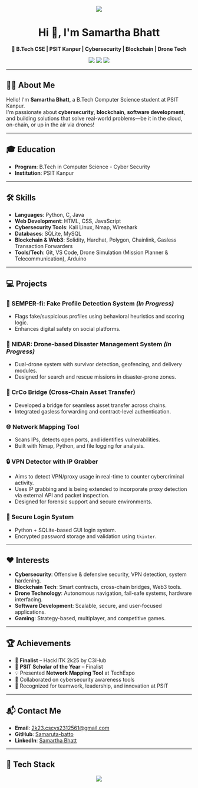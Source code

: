 <p align="center">
  <img src="https://readme-typing-svg.demolab.com/?lines=Hey+there!+I'm+Samartha+Bhatt+🚀;Cybersecurity+Enthusiast+%7C+Blockchain+Developer+%7C+Drone+Nerd&center=true&width=500&height=40" />
</p>

<h1 align="center">Hi 👋, I'm Samartha Bhatt</h1>
<p align="center">
  <strong>🚀 B.Tech CSE | PSIT Kanpur | Cybersecurity | Blockchain | Drone Tech</strong>
</p>

<p align="center">
  <a href="https://github.com/Samaruta-batto"><img src="https://img.shields.io/github/followers/Samaruta-batto?label=GitHub&style=social" /></a>
  <a href="https://www.linkedin.com/in/samartha-bhatt/"><img src="https://img.shields.io/badge/LinkedIn-Samartha%20Bhatt-blue?logo=linkedin&logoColor=white" /></a>
  <a href="mailto:2k23.cscys2312561@gmail.com"><img src="https://img.shields.io/badge/Gmail-2k23.cscys2312561%40gmail.com-red?logo=gmail" /></a>
</p>

---

## 👨‍💻 About Me
Hello! I'm **Samartha Bhatt**, a B.Tech Computer Science student at PSIT Kanpur.  
I'm passionate about **cybersecurity**, **blockchain**, **software development**, and building solutions that solve real-world problems—be it in the cloud, on-chain, or up in the air via drones!

---

## 🎓 Education
- **Program**: B.Tech in Computer Science - Cyber Security
- **Institution**: PSIT Kanpur   

---

## 🛠️ Skills

- **Languages**: Python, C, Java
- **Web Development**: HTML, CSS, JavaScript
- **Cybersecurity Tools**: Kali Linux, Nmap, Wireshark
- **Databases**: SQLite, MySQL
- **Blockchain & Web3**: Solidity, Hardhat, Polygon, Chainlink, Gasless Transaction Forwarders
- **Tools/Tech**: Git, VS Code, Drone Simulation (Mission Planner & Telecommunication), Arduino

---

## 💻 Projects

### 🔐 SEMPER-fi: Fake Profile Detection System *(In Progress)*
- Flags fake/suspicious profiles using behavioral heuristics and scoring logic.
- Enhances digital safety on social platforms.

### 🚁 NIDAR: Drone-based Disaster Management System *(In Progress)*
- Dual-drone system with survivor detection, geofencing, and delivery modules.
- Designed for search and rescue missions in disaster-prone zones.

### 🌉 CrCo Bridge (Cross-Chain Asset Transfer) 
- Developed a bridge for seamless asset transfer across chains.
- Integrated gasless forwarding and contract-level authentication.

### 🌐 Network Mapping Tool
- Scans IPs, detects open ports, and identifies vulnerabilities.
- Built with Nmap, Python, and file logging for analysis.

### 🔒 VPN Detector with IP Grabber 
- Aims to detect VPN/proxy usage in real-time to counter cybercriminal activity.
- Uses IP grabbing and is being extended to incorporate proxy detection via external API and packet inspection.
- Designed for forensic support and secure environments.

### 🔐 Secure Login System
- Python + SQLite-based GUI login system.
- Encrypted password storage and validation using `tkinter`.

---

## ❤️ Interests
- **Cybersecurity**: Offensive & defensive security, VPN detection, system hardening.
- **Blockchain Tech**: Smart contracts, cross-chain bridges, Web3 tools.
- **Drone Technology**: Autonomous navigation, fail-safe systems, hardware interfacing.
- **Software Development**: Scalable, secure, and user-focused applications.
- **Gaming**: Strategy-based, multiplayer, and competitive games.

---

## 🏆 Achievements
- 🎯 **Finalist** – HackIITK 2k25 by C3iHub
- 🏅 **PSIT Scholar of the Year** – Finalist
- 💡 Presented **Network Mapping Tool** at TechExpo
- 🤝 Collaborated on cybersecurity awareness tools
- 🥇 Recognized for teamwork, leadership, and innovation at PSIT

---

## 📬 Contact Me
- **Email**: 2k23.cscys2312561@gmail.com  
- **GitHub**: [Samaruta-batto](https://github.com/Samaruta-batto)  
- **LinkedIn**: [Samartha Bhatt](https://www.linkedin.com/in/samartha-bhatt/)  

---

## 🧰 Tech Stack

<p align="center">
  <img src="https://skillicons.dev/icons?i=python,java,html,css,js,sqlite,mysql,linux,git,solidity,ethereum,hardhat" />
</p>
